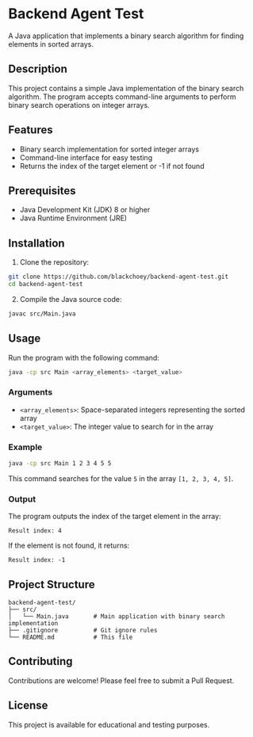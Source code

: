 # Backend Agent Test

A Java application that implements a binary search algorithm for finding elements in sorted arrays.

## Description

This project contains a simple Java implementation of the binary search algorithm. The program accepts command-line arguments to perform binary search operations on integer arrays.

## Features

- Binary search implementation for sorted integer arrays
- Command-line interface for easy testing
- Returns the index of the target element or -1 if not found

## Prerequisites

- Java Development Kit (JDK) 8 or higher
- Java Runtime Environment (JRE)

## Installation

1. Clone the repository:
```bash
git clone https://github.com/blackchoey/backend-agent-test.git
cd backend-agent-test
```

2. Compile the Java source code:
```bash
javac src/Main.java
```

## Usage

Run the program with the following command:

```bash
java -cp src Main <array_elements> <target_value>
```

### Arguments

- `<array_elements>`: Space-separated integers representing the sorted array
- `<target_value>`: The integer value to search for in the array

### Example

```bash
java -cp src Main 1 2 3 4 5 5
```

This command searches for the value `5` in the array `[1, 2, 3, 4, 5]`.

### Output

The program outputs the index of the target element in the array:
```
Result index: 4
```

If the element is not found, it returns:
```
Result index: -1
```

## Project Structure

```
backend-agent-test/
├── src/
│   └── Main.java       # Main application with binary search implementation
├── .gitignore          # Git ignore rules
└── README.md           # This file
```

## Contributing

Contributions are welcome! Please feel free to submit a Pull Request.

## License

This project is available for educational and testing purposes.
